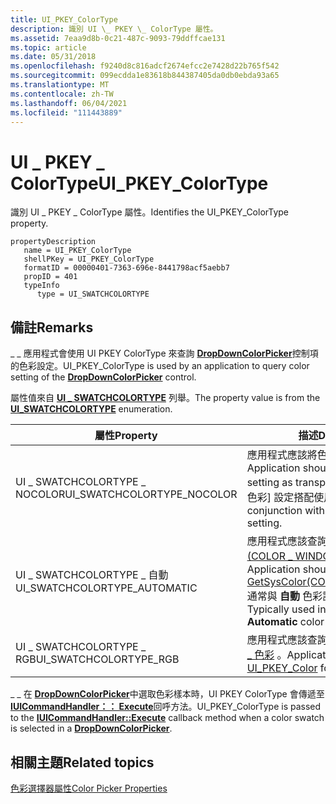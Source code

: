 ```yaml
---
title: UI_PKEY_ColorType
description: 識別 UI \_ PKEY \_ ColorType 屬性。
ms.assetid: 7eaa9d8b-0c21-487c-9093-79ddffcae131
ms.topic: article
ms.date: 05/31/2018
ms.openlocfilehash: f9240d8c816adcf2674efcc2e7428d22b765f542
ms.sourcegitcommit: 099ecdda1e83618b844387405da0db0ebda93a65
ms.translationtype: MT
ms.contentlocale: zh-TW
ms.lasthandoff: 06/04/2021
ms.locfileid: "111443889"
---
```

# <a name="ui_pkey_colortype"></a><span data-ttu-id="47fe8-103">UI \_ PKEY \_ ColorType</span><span class="sxs-lookup"><span data-stu-id="47fe8-103">UI\_PKEY\_ColorType</span></span>

<span data-ttu-id="47fe8-104">識別 UI \_ PKEY \_ ColorType 屬性。</span><span class="sxs-lookup"><span data-stu-id="47fe8-104">Identifies the UI\_PKEY\_ColorType property.</span></span>

```
propertyDescription
   name = UI_PKEY_ColorType
   shellPKey = UI_PKEY_ColorType
   formatID = 00000401-7363-696e-8441798acf5aebb7
   propID = 401
   typeInfo
      type = UI_SWATCHCOLORTYPE
```

## <a name="remarks"></a><span data-ttu-id="47fe8-105">備註</span><span class="sxs-lookup"><span data-stu-id="47fe8-105">Remarks</span></span>

<span data-ttu-id="47fe8-106">\_ \_ 應用程式會使用 UI PKEY ColorType 來查詢 [**DropDownColorPicker**](windowsribbon-element-dropdowncolorpicker.md)控制項的色彩設定。</span><span class="sxs-lookup"><span data-stu-id="47fe8-106">UI\_PKEY\_ColorType is used by an application to query color setting of the [**DropDownColorPicker**](windowsribbon-element-dropdowncolorpicker.md) control.</span></span>

<span data-ttu-id="47fe8-107">屬性值來自 [**UI \_ SWATCHCOLORTYPE**](/windows/desktop/api/uiribbon/ne-uiribbon-ui_swatchcolortype) 列舉。</span><span class="sxs-lookup"><span data-stu-id="47fe8-107">The property value is from the [**UI\_SWATCHCOLORTYPE**](/windows/desktop/api/uiribbon/ne-uiribbon-ui_swatchcolortype) enumeration.</span></span>



|    <span data-ttu-id="47fe8-108">屬性</span><span class="sxs-lookup"><span data-stu-id="47fe8-108">Property</span></span>                            |    <span data-ttu-id="47fe8-109">描述</span><span class="sxs-lookup"><span data-stu-id="47fe8-109">Description</span></span>                                                                                                                                                                             |
|--------------------------------|---------------------------------------------------------------------------------------------------------------------------------------------------------------------------------|
| <span data-ttu-id="47fe8-110">UI \_ SWATCHCOLORTYPE \_ NOCOLOR</span><span class="sxs-lookup"><span data-stu-id="47fe8-110">UI\_SWATCHCOLORTYPE\_NOCOLOR</span></span>   | <span data-ttu-id="47fe8-111">應用程式應該將色彩設定視為透明。</span><span class="sxs-lookup"><span data-stu-id="47fe8-111">Application should treat the color setting as transparent.</span></span> <span data-ttu-id="47fe8-112">通常與 [ **無色彩** 色彩] 設定搭配使用。</span><span class="sxs-lookup"><span data-stu-id="47fe8-112">Typically used in conjunction with the **No color** color setting.</span></span>                                                   |
| <span data-ttu-id="47fe8-113">UI \_ SWATCHCOLORTYPE \_ 自動</span><span class="sxs-lookup"><span data-stu-id="47fe8-113">UI\_SWATCHCOLORTYPE\_AUTOMATIC</span></span> | <span data-ttu-id="47fe8-114">應用程式應該查詢 [GetSysColor (COLOR \_ WINDOWTEXT) ](/windows/win32/api/winuser/nf-winuser-getsyscolor)。</span><span class="sxs-lookup"><span data-stu-id="47fe8-114">Application should query [GetSysColor(COLOR\_WINDOWTEXT)](/windows/win32/api/winuser/nf-winuser-getsyscolor).</span></span> <span data-ttu-id="47fe8-115">通常與 **自動** 色彩設定一起使用。</span><span class="sxs-lookup"><span data-stu-id="47fe8-115">Typically used in conjunction with the **Automatic** color setting.</span></span> |
| <span data-ttu-id="47fe8-116">UI \_ SWATCHCOLORTYPE \_ RGB</span><span class="sxs-lookup"><span data-stu-id="47fe8-116">UI\_SWATCHCOLORTYPE\_RGB</span></span>       | <span data-ttu-id="47fe8-117">應用程式應該查詢色彩設定的 [UI \_ PKEY \_ 色彩](windowsribbon-reference-properties-uipkey-color.md) 。</span><span class="sxs-lookup"><span data-stu-id="47fe8-117">Application should query [UI\_PKEY\_Color](windowsribbon-reference-properties-uipkey-color.md) for the color setting.</span></span>                                                          |



 

<span data-ttu-id="47fe8-118">\_ \_ 在 [**DropDownColorPicker**](windowsribbon-element-dropdowncolorpicker.md)中選取色彩樣本時，UI PKEY ColorType 會傳遞至 [**IUICommandHandler：： Execute**](/windows/desktop/api/uiribbon/nf-uiribbon-iuicommandhandler-execute)回呼方法。</span><span class="sxs-lookup"><span data-stu-id="47fe8-118">UI\_PKEY\_ColorType is passed to the [**IUICommandHandler::Execute**](/windows/desktop/api/uiribbon/nf-uiribbon-iuicommandhandler-execute) callback method when a color swatch is selected in a [**DropDownColorPicker**](windowsribbon-element-dropdowncolorpicker.md).</span></span>

## <a name="related-topics"></a><span data-ttu-id="47fe8-119">相關主題</span><span class="sxs-lookup"><span data-stu-id="47fe8-119">Related topics</span></span>

<dl> <dt>

[<span data-ttu-id="47fe8-120">色彩選擇器屬性</span><span class="sxs-lookup"><span data-stu-id="47fe8-120">Color Picker Properties</span></span>](windowsribbon-reference-properties-colorpicker.md)
</dt> </dl>

 

 